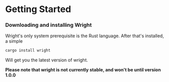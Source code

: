 # Getting Started
### Downloading and installing Wright
Wright's only system prerequisite is the Rust language.
After that's installed, a simple
```bash
cargo install wright
```
Will get you the latest version of wright. 

**Please note that wright is not currently stable, 
and won't be until version 1.0.0**
